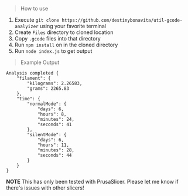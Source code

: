 > How to use
1. Execute `git clone https://github.com/destinybonavita/util-gcode-analyizer` using your favorite terminal
2. Create `Files` directory to cloned location
3. Copy `.gcode` files into that directory
4. Run `npm install` on in the cloned directory
5. Run `node index.js` to get output
> Example Output
```
Analysis completed {
    "filament": {
        "kilograms": 2.26583,
        "grams": 2265.83
    },
    "time": {
        "normalMode": {
            "days": 6,
            "hours": 8,
            "minutes": 24,
            "seconds": 41
        },
        "silentMode": {
            "days": 6,
            "hours": 11,
            "minutes": 28,
            "seconds": 44
        }
    }
}
```
**NOTE** This has only been tested with PrusaSlicer. Please let me know if there's issues with other slicers!
